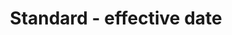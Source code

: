 ---
title: 'Standard - effective date'
field: 'dcterms.valid'
slug: 'resource-status-effective-date'
description: 'Effective date of a code/standard or other resource.'
comment: 'yyyy-mm-dd'
required: False
policy: 'Date. Single value only.'
---